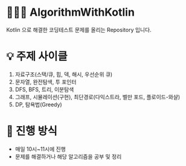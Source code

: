 # 👨🏻‍💻 AlgorithmWithKotlin

Kotlin 으로 해결한 코딩테스트 문제를 올리는 Repository 입니다.

# 💡 주제 사이클
1. 자료구조(스택/큐, 힙, 덱, 해시, 우선순위 큐)
2. 문자열, 완전탐색, 투 포인터
3. DFS, BFS, 트리, 이분탐색
4. 그래프, 시뮬레이션(구현), 최단경로(다익스트라, 벨만 포드, 플로이드-와샬)
5. DP, 탐욕법(Greedy)

# 📝 진행 방식
- 매일 10시~11시에 진행
- 문제를 해결하거나 해당 알고리즘을 공부 및 정리
